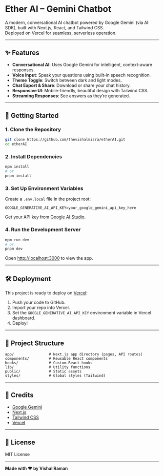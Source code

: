 # Ether AI – Gemini Chatbot

A modern, conversational AI chatbot powered by Google Gemini (via AI SDK), built with Next.js, React, and Tailwind CSS.  
Deployed on Vercel for seamless, serverless operation.

---

## ✨ Features

- **Conversational AI**: Uses Google Gemini for intelligent, context-aware responses.
- **Voice Input**: Speak your questions using built-in speech recognition.
- **Theme Toggle**: Switch between dark and light modes.
- **Chat Export & Share**: Download or share your chat history.
- **Responsive UI**: Mobile-friendly, beautiful design with Tailwind CSS.
- **Streaming Responses**: See answers as they’re generated.

---

## 🚀 Getting Started

### 1. Clone the Repository

```bash
git clone https://github.com/thevishalmisra/etherAI.git
cd etherAI
```

### 2. Install Dependencies

```bash
npm install
# or
pnpm install
```

### 3. Set Up Environment Variables

Create a `.env.local` file in the project root:

```env
GOOGLE_GENERATIVE_AI_API_KEY=your_google_gemini_api_key_here
```

Get your API key from [Google AI Studio](https://makersuite.google.com/app/apikey).

### 4. Run the Development Server

```bash
npm run dev
# or
pnpm dev
```

Open [http://localhost:3000](http://localhost:3000) to view the app.

---

## 🛠️ Deployment

This project is ready to deploy on [Vercel](https://vercel.com/):

1. Push your code to GitHub.
2. Import your repo into Vercel.
3. Set the `GOOGLE_GENERATIVE_AI_API_KEY` environment variable in Vercel dashboard.
4. Deploy!

---

## 📁 Project Structure

```
app/                # Next.js app directory (pages, API routes)
components/         # Reusable React components
hooks/              # Custom React hooks
lib/                # Utility functions
public/             # Static assets
styles/             # Global styles (Tailwind)
```

---

## 🧠 Credits

- [Google Gemini](https://ai.google.dev/)
- [Next.js](https://nextjs.org/)
- [Tailwind CSS](https://tailwindcss.com/)
- [Vercel](https://vercel.com/)

---

## 📄 License

MIT License

---

**Made with ❤️ by Vishal Raman**

